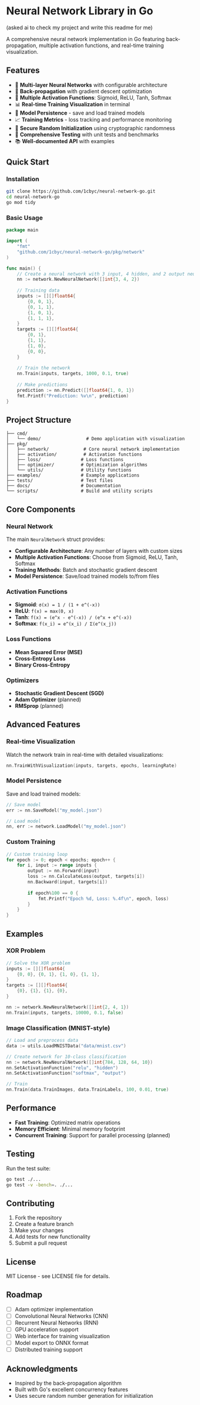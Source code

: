 # Neural Network Library in Go

(asked ai to check my project and write this readme for me)

A comprehensive neural network implementation in Go featuring back-propagation, multiple activation functions, and real-time training visualization.

## Features

- 🧠 **Multi-layer Neural Networks** with configurable architecture
- 🔄 **Back-propagation** with gradient descent optimization
- 🎯 **Multiple Activation Functions**: Sigmoid, ReLU, Tanh, Softmax
- 📊 **Real-time Training Visualization** in terminal
- 💾 **Model Persistence** - save and load trained models
- 📈 **Training Metrics** - loss tracking and performance monitoring
- 🎲 **Secure Random Initialization** using cryptographic randomness
- 🧪 **Comprehensive Testing** with unit tests and benchmarks
- 📚 **Well-documented API** with examples

## Quick Start

### Installation

```bash
git clone https://github.com/1cbyc/neural-network-go.git
cd neural-network-go
go mod tidy
```

### Basic Usage

```go
package main

import (
    "fmt"
    "github.com/1cbyc/neural-network-go/pkg/network"
)

func main() {
    // Create a neural network with 3 input, 4 hidden, and 2 output neurons
    nn := network.NewNeuralNetwork([]int{3, 4, 2})
    
    // Training data
    inputs := [][]float64{
        {0, 0, 1},
        {0, 1, 1},
        {1, 0, 1},
        {1, 1, 1},
    }
    targets := [][]float64{
        {0, 1},
        {1, 1},
        {1, 0},
        {0, 0},
    }
    
    // Train the network
    nn.Train(inputs, targets, 1000, 0.1, true)
    
    // Make predictions
    prediction := nn.Predict([]float64{1, 0, 1})
    fmt.Printf("Prediction: %v\n", prediction)
}
```

## Project Structure

```
├── cmd/
│   └── demo/                 # Demo application with visualization
├── pkg/
│   ├── network/             # Core neural network implementation
│   ├── activation/          # Activation functions
│   ├── loss/               # Loss functions
│   ├── optimizer/          # Optimization algorithms
│   └── utils/              # Utility functions
├── examples/               # Example applications
├── tests/                  # Test files
├── docs/                   # Documentation
└── scripts/                # Build and utility scripts
```

## Core Components

### Neural Network

The main `NeuralNetwork` struct provides:

- **Configurable Architecture**: Any number of layers with custom sizes
- **Multiple Activation Functions**: Choose from Sigmoid, ReLU, Tanh, Softmax
- **Training Methods**: Batch and stochastic gradient descent
- **Model Persistence**: Save/load trained models to/from files

### Activation Functions

- **Sigmoid**: `σ(x) = 1 / (1 + e^(-x))`
- **ReLU**: `f(x) = max(0, x)`
- **Tanh**: `f(x) = (e^x - e^(-x)) / (e^x + e^(-x))`
- **Softmax**: `f(x_i) = e^(x_i) / Σ(e^(x_j))`

### Loss Functions

- **Mean Squared Error (MSE)**
- **Cross-Entropy Loss**
- **Binary Cross-Entropy**

### Optimizers

- **Stochastic Gradient Descent (SGD)**
- **Adam Optimizer** (planned)
- **RMSprop** (planned)

## Advanced Features

### Real-time Visualization

Watch the network train in real-time with detailed visualizations:

```go
nn.TrainWithVisualization(inputs, targets, epochs, learningRate)
```

### Model Persistence

Save and load trained models:

```go
// Save model
err := nn.SaveModel("my_model.json")

// Load model
nn, err := network.LoadModel("my_model.json")
```

### Custom Training

```go
// Custom training loop
for epoch := 0; epoch < epochs; epoch++ {
    for i, input := range inputs {
        output := nn.Forward(input)
        loss := nn.CalculateLoss(output, targets[i])
        nn.Backward(input, targets[i])
        
        if epoch%100 == 0 {
            fmt.Printf("Epoch %d, Loss: %.4f\n", epoch, loss)
        }
    }
}
```

## Examples

### XOR Problem

```go
// Solve the XOR problem
inputs := [][]float64{
    {0, 0}, {0, 1}, {1, 0}, {1, 1},
}
targets := [][]float64{
    {0}, {1}, {1}, {0},
}

nn := network.NewNeuralNetwork([]int{2, 4, 1})
nn.Train(inputs, targets, 10000, 0.1, false)
```

### Image Classification (MNIST-style)

```go
// Load and preprocess data
data := utils.LoadMNISTData("data/mnist.csv")

// Create network for 10-class classification
nn := network.NewNeuralNetwork([]int{784, 128, 64, 10})
nn.SetActivationFunction("relu", "hidden")
nn.SetActivationFunction("softmax", "output")

// Train
nn.Train(data.TrainImages, data.TrainLabels, 100, 0.01, true)
```

## Performance

- **Fast Training**: Optimized matrix operations
- **Memory Efficient**: Minimal memory footprint
- **Concurrent Training**: Support for parallel processing (planned)

## Testing

Run the test suite:

```bash
go test ./...
go test -v -bench=. ./...
```

## Contributing

1. Fork the repository
2. Create a feature branch
3. Make your changes
4. Add tests for new functionality
5. Submit a pull request

## License

MIT License - see LICENSE file for details.

## Roadmap

- [ ] Adam optimizer implementation
- [ ] Convolutional Neural Networks (CNN)
- [ ] Recurrent Neural Networks (RNN)
- [ ] GPU acceleration support
- [ ] Web interface for training visualization
- [ ] Model export to ONNX format
- [ ] Distributed training support

## Acknowledgments

- Inspired by the back-propagation algorithm
- Built with Go's excellent concurrency features
- Uses secure random number generation for initialization


